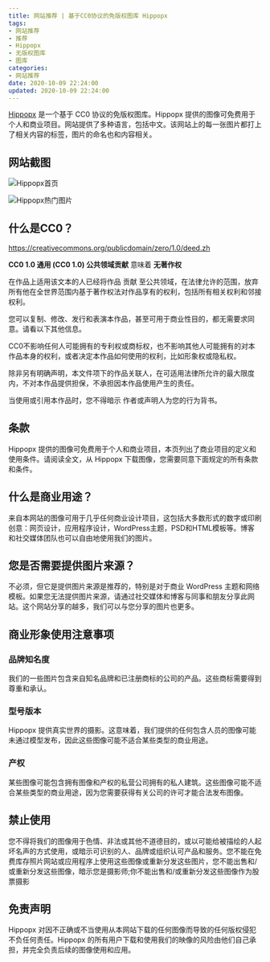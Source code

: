 ```yaml
---
title: 网站推荐 | 基于CC0协议的免版权图库 Hippopx
tags:
- 网站推荐
- 推荐
- Hippopx
- 无版权图库
- 图库
categories:
- 网站推荐
date: 2020-10-09 22:24:00
updated: 2020-10-09 22:24:00
---
```


[Hippopx](https://www.hippopx.com/) 是一个基于 CC0 协议的免版权图库。Hippopx 提供的图像可免费用于个人和商业项目。网站提供了多种语言，包括中文。该网站上的每一张图片都打上了相关内容的标签，图片的命名也和内容相关。

## 网站截图

![Hippopx首页](https://up-img.yonghong.tech/pic/2020/10/09-22-44-%E6%88%AA%E5%B1%8F2020-10-09%20%E4%B8%8B%E5%8D%8810.37.12-lothe7.png)

<!-- more -->

![Hippopx热门图片](https://up-img.yonghong.tech/pic/2020/10/09-22-45-%E6%88%AA%E5%B1%8F2020-10-09%20%E4%B8%8B%E5%8D%8810.38.09-dK13jp.png)

## 什么是CC0？

https://creativecommons.org/publicdomain/zero/1.0/deed.zh

**CC0 1.0 通用 (CC0 1.0) 公共领域贡献** 意味着 **无著作权**

在作品上适用该文本的人已经将作品 贡献 至公共领域，在法律允许的范围，放弃所有他在全世界范围内基于著作权法对作品享有的权利，包括所有相关权利和邻接权利。

您可以复制、修改、发行和表演本作品，甚至可用于商业性目的，都无需要求同意。请看以下其他信息。

CC0不影响任何人可能拥有的专利权或商标权，也不影响其他人可能拥有的对本作品本身的权利，或者决定本作品如何使用的权利，比如形象权或隐私权。

除非另有明确声明，本文件项下的作品关联人，在可适用法律所允许的最大限度内，不对本作品提供担保，不承担因本作品使用产生的责任。

当使用或引用本作品时，您不得暗示 作者或声明人为您的行为背书。

## 条款

Hippopx 提供的图像可免费用于个人和商业项目，本页列出了商业项目的定义和使用条件。请阅读全文，从 Hippopx 下载图像，您需要同意下面规定的所有条款和条件。

## 什么是商业用途？

来自本网站的图像可用于几乎任何商业设计项目，这包括大多数形式的数字或印刷创意：网页设计，应用程序设计，WordPress主题，PSD和HTML模板等。博客和社交媒体团队也可以自由地使用我们的图片。

## 您是否需要提供图片来源？

不必须，但它是提供图片来源是推荐的，特别是对于商业 WordPress 主题和网络模板。如果您无法提供图片来源，请通过社交媒体和博客与同事和朋友分享此网站。这个网站分享的越多，我们可以与您分享的图片也更多。

## 商业形象使用注意事项

### 品牌知名度

我们的一些图片包含来自知名品牌和已注册商标的公司的产品。这些商标需要得到尊重和承认。

### 型号版本

Hippopx 提供真实世界的摄影。这意味着，我们提供的任何包含人员的图像可能未通过模型发布，因此这些图像可能不适合某些类型的商业用途。

### 产权

某些图像可能包含拥有图像和产权的私营公司拥有的私人建筑。这些图像可能不适合某些类型的商业用途，因为您需要获得有关公司的许可才能合法发布图像。

## 禁止使用

您不得将我们的图像用于色情、非法或其他不道德目的，或以可能给被描绘的人起坏名声的方式使用，或暗示可识别的人、品牌或组织认可产品和服务。您不能在免费库存照片网站或应用程序上使用这些图像或重新分发这些图片，您不能出售和/或重新分发这些图像，暗示您是摄影师;你不能出售和/或重新分发这些图像作为股票摄影

## 免责声明

Hippopx 对因不正确或不当使用从本网站下载的任何图像而导致的任何版权侵犯不负任何责任。Hippopx 的所有用户下载和使用我们的映像的风险由他们自己承担，并完全负责后续的图像使用和应用。